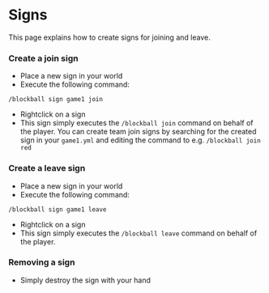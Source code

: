 # Signs

This page explains how to create signs for joining and leave.

### Create a join sign

* Place a new sign in your world
* Execute the following command:

```
/blockball sign game1 join
```

* Rightclick on a sign
* This sign simply executes the ``/blockball join`` command on behalf of the player. You can create team join signs by searching for the created sign in your ``game1.yml`` and editing the command to e.g. ``/blockball join red``

### Create a leave sign

* Place a new sign in your world
* Execute the following command:

```
/blockball sign game1 leave
```

* Rightclick on a sign
* This sign simply executes the ``/blockball leave`` command on behalf of the player. 

### Removing a sign

* Simply destroy the sign with your hand
